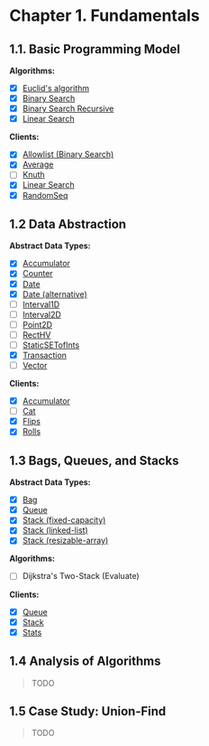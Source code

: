 # Chapter 1. Fundamentals

## 1.1. Basic Programming Model

**Algorithms:**

- [x] [Euclid's algorithm](/js/lib/euclidean/euclidean.js)
- [x] [Binary Search](/js/lib/binary-search/binary-search.js)
- [x] [Binary Search Recursive](/js/lib/binary-search/binary-search-recursive.js)
- [x] [Linear Search](/js/lib/linear-search/linear-search.js)

**Clients:**

- [x] [Allowlist (Binary Search)](/bin/BinarySearch)
- [x] [Average](/bin/Average)
- [ ] [Knuth](https://algs4.cs.princeton.edu/11model/Knuth.java.html)
- [x] [Linear Search](/bin/LinearSearch)
- [x] [RandomSeq](/bin/RandomSeq)

## 1.2 Data Abstraction

**Abstract Data Types:**

- [x] [Accumulator](/js/lib/accumulator/accumulator.js)
- [x] [Counter](/js/lib/counter/counter.js)
- [x] [Date](/js/lib/date/date-basic.js)
- [x] [Date (alternative)](/js/lib/date/date-small.js)
- [ ] [Interval1D](https://algs4.cs.princeton.edu/code/edu/princeton/cs/algs4/Interval1D.java.html)
- [ ] [Interval2D](https://algs4.cs.princeton.edu/code/edu/princeton/cs/algs4/Interval2D.java.html)
- [ ] [Point2D](https://algs4.cs.princeton.edu/code/edu/princeton/cs/algs4/Point2D.java.html)
- [ ] [RectHV](https://algs4.cs.princeton.edu/code/edu/princeton/cs/algs4/RectHV.java.html)
- [ ] [StaticSETofInts](https://algs4.cs.princeton.edu/code/edu/princeton/cs/algs4/StaticSETofInts.java.html)
- [x] [Transaction](/js/lib/transaction/transaction.js)
- [ ] [Vector](https://algs4.cs.princeton.edu/code/edu/princeton/cs/algs4/Vector.java.html)

**Clients:**

- [x] [Accumulator](/bin/Accumulator)
- [ ] [Cat](https://algs4.cs.princeton.edu/code/edu/princeton/cs/algs4/Cat.java.html)
- [x] [Flips](/bin/Flips)
- [x] [Rolls](/bin/Rolls)

## 1.3 Bags, Queues, and Stacks

**Abstract Data Types:**

- [x] [Bag](/js/lib/bag/bag.js)
- [x] [Queue](/js/lib/queue/queue.js)
- [x] [Stack (fixed-capacity)](/js/lib/stack/stack-fixed-capacity.js)
- [x] [Stack (linked-list)](/js/lib/stack/stack.js)
- [x] [Stack (resizable-array)](/js/lib/stack/stack-resizable-array.js)

**Algorithms:**

- [ ] Dijkstra's Two-Stack (Evaluate)

**Clients:**

- [x] [Queue](/bin/Queue)
- [x] [Stack](/bin/Stack)
- [x] [Stats](/bin/Stats)

## 1.4 Analysis of Algorithms

> TODO

## 1.5 Case Study: Union-Find

> TODO
